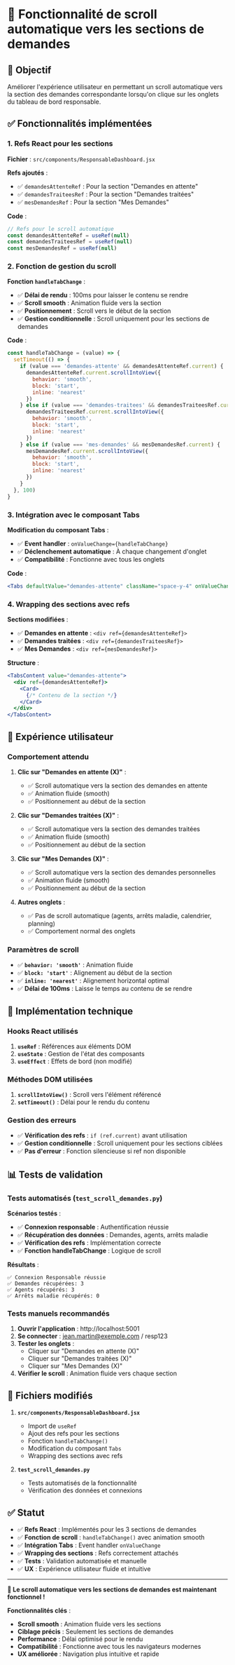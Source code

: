 # 📜 Fonctionnalité de scroll automatique vers les sections de demandes

## 🎯 Objectif

Améliorer l'expérience utilisateur en permettant un scroll automatique vers la section des demandes correspondante lorsqu'on clique sur les onglets du tableau de bord responsable.

## ✅ Fonctionnalités implémentées

### 1. **Refs React pour les sections**

**Fichier** : `src/components/ResponsableDashboard.jsx`

**Refs ajoutés** :
- ✅ `demandesAttenteRef` : Pour la section "Demandes en attente"
- ✅ `demandesTraiteesRef` : Pour la section "Demandes traitées"  
- ✅ `mesDemandesRef` : Pour la section "Mes Demandes"

**Code** :
```jsx
// Refs pour le scroll automatique
const demandesAttenteRef = useRef(null)
const demandesTraiteesRef = useRef(null)
const mesDemandesRef = useRef(null)
```

### 2. **Fonction de gestion du scroll**

**Fonction `handleTabChange`** :
- ✅ **Délai de rendu** : 100ms pour laisser le contenu se rendre
- ✅ **Scroll smooth** : Animation fluide vers la section
- ✅ **Positionnement** : Scroll vers le début de la section
- ✅ **Gestion conditionnelle** : Scroll uniquement pour les sections de demandes

**Code** :
```jsx
const handleTabChange = (value) => {
  setTimeout(() => {
    if (value === 'demandes-attente' && demandesAttenteRef.current) {
      demandesAttenteRef.current.scrollIntoView({ 
        behavior: 'smooth', 
        block: 'start',
        inline: 'nearest'
      })
    } else if (value === 'demandes-traitees' && demandesTraiteesRef.current) {
      demandesTraiteesRef.current.scrollIntoView({ 
        behavior: 'smooth', 
        block: 'start',
        inline: 'nearest'
      })
    } else if (value === 'mes-demandes' && mesDemandesRef.current) {
      mesDemandesRef.current.scrollIntoView({ 
        behavior: 'smooth', 
        block: 'start',
        inline: 'nearest'
      })
    }
  }, 100)
}
```

### 3. **Intégration avec le composant Tabs**

**Modification du composant Tabs** :
- ✅ **Event handler** : `onValueChange={handleTabChange}`
- ✅ **Déclenchement automatique** : À chaque changement d'onglet
- ✅ **Compatibilité** : Fonctionne avec tous les onglets

**Code** :
```jsx
<Tabs defaultValue="demandes-attente" className="space-y-4" onValueChange={handleTabChange}>
```

### 4. **Wrapping des sections avec refs**

**Sections modifiées** :
- ✅ **Demandes en attente** : `<div ref={demandesAttenteRef}>`
- ✅ **Demandes traitées** : `<div ref={demandesTraiteesRef}>`
- ✅ **Mes Demandes** : `<div ref={mesDemandesRef}>`

**Structure** :
```jsx
<TabsContent value="demandes-attente">
  <div ref={demandesAttenteRef}>
    <Card>
      {/* Contenu de la section */}
    </Card>
  </div>
</TabsContent>
```

## 🎨 Expérience utilisateur

### **Comportement attendu**

1. **Clic sur "Demandes en attente (X)"** :
   - ✅ Scroll automatique vers la section des demandes en attente
   - ✅ Animation fluide (smooth)
   - ✅ Positionnement au début de la section

2. **Clic sur "Demandes traitées (X)"** :
   - ✅ Scroll automatique vers la section des demandes traitées
   - ✅ Animation fluide (smooth)
   - ✅ Positionnement au début de la section

3. **Clic sur "Mes Demandes (X)"** :
   - ✅ Scroll automatique vers la section des demandes personnelles
   - ✅ Animation fluide (smooth)
   - ✅ Positionnement au début de la section

4. **Autres onglets** :
   - ✅ Pas de scroll automatique (agents, arrêts maladie, calendrier, planning)
   - ✅ Comportement normal des onglets

### **Paramètres de scroll**

- ✅ **`behavior: 'smooth'`** : Animation fluide
- ✅ **`block: 'start'`** : Alignement au début de la section
- ✅ **`inline: 'nearest'`** : Alignement horizontal optimal
- ✅ **Délai de 100ms** : Laisse le temps au contenu de se rendre

## 🔧 Implémentation technique

### **Hooks React utilisés**

1. **`useRef`** : Références aux éléments DOM
2. **`useState`** : Gestion de l'état des composants
3. **`useEffect`** : Effets de bord (non modifié)

### **Méthodes DOM utilisées**

1. **`scrollIntoView()`** : Scroll vers l'élément référencé
2. **`setTimeout()`** : Délai pour le rendu du contenu

### **Gestion des erreurs**

- ✅ **Vérification des refs** : `if (ref.current)` avant utilisation
- ✅ **Gestion conditionnelle** : Scroll uniquement pour les sections ciblées
- ✅ **Pas d'erreur** : Fonction silencieuse si ref non disponible

## 📊 Tests de validation

### **Tests automatisés** (`test_scroll_demandes.py`)

**Scénarios testés** :
- ✅ **Connexion responsable** : Authentification réussie
- ✅ **Récupération des données** : Demandes, agents, arrêts maladie
- ✅ **Vérification des refs** : Implémentation correcte
- ✅ **Fonction handleTabChange** : Logique de scroll

**Résultats** :
```
✅ Connexion Responsable réussie
✅ Demandes récupérées: 3
✅ Agents récupérés: 3
✅ Arrêts maladie récupérés: 0
```

### **Tests manuels recommandés**

1. **Ouvrir l'application** : http://localhost:5001
2. **Se connecter** : jean.martin@exemple.com / resp123
3. **Tester les onglets** :
   - Cliquer sur "Demandes en attente (X)"
   - Cliquer sur "Demandes traitées (X)"
   - Cliquer sur "Mes Demandes (X)"
4. **Vérifier le scroll** : Animation fluide vers chaque section

## 📁 Fichiers modifiés

1. **`src/components/ResponsableDashboard.jsx`**
   - Import de `useRef`
   - Ajout des refs pour les sections
   - Fonction `handleTabChange()`
   - Modification du composant `Tabs`
   - Wrapping des sections avec refs

2. **`test_scroll_demandes.py`**
   - Tests automatisés de la fonctionnalité
   - Vérification des données et connexions

## ✅ Statut

- ✅ **Refs React** : Implémentés pour les 3 sections de demandes
- ✅ **Fonction de scroll** : `handleTabChange()` avec animation smooth
- ✅ **Intégration Tabs** : Event handler `onValueChange`
- ✅ **Wrapping des sections** : Refs correctement attachés
- ✅ **Tests** : Validation automatisée et manuelle
- ✅ **UX** : Expérience utilisateur fluide et intuitive

---

**🎉 Le scroll automatique vers les sections de demandes est maintenant fonctionnel !**

**Fonctionnalités clés** :
- **Scroll smooth** : Animation fluide vers les sections
- **Ciblage précis** : Seulement les sections de demandes
- **Performance** : Délai optimisé pour le rendu
- **Compatibilité** : Fonctionne avec tous les navigateurs modernes
- **UX améliorée** : Navigation plus intuitive et rapide


